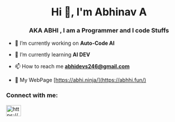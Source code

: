 <h1 align="center">Hi 👋, I'm Abhinav A</h1>
<h3 align="center">AKA ABHI , I am a Programmer and I code Stuffs</h3>

- 🔭 I’m currently working on **Auto-Code AI**

- 🌱 I’m currently learning **AI DEV**

- 📫 How to reach me **abhidevs246@gmail.com**

- 📄 My WebPage [https://abhi.ninja/](https://abhhi.fun/)

<h3 align="left">Connect with me:</h3>
<p align="left">
<a href="https://discord.gg/https://discord.gg/692hduKSBT" target="blank"><img align="center" src="https://raw.githubusercontent.com/rahuldkjain/github-profile-readme-generator/master/src/images/icons/Social/discord.svg" alt="https://discord.gg/692hduKSBT" height="30" width="40" /></a>
</p>


